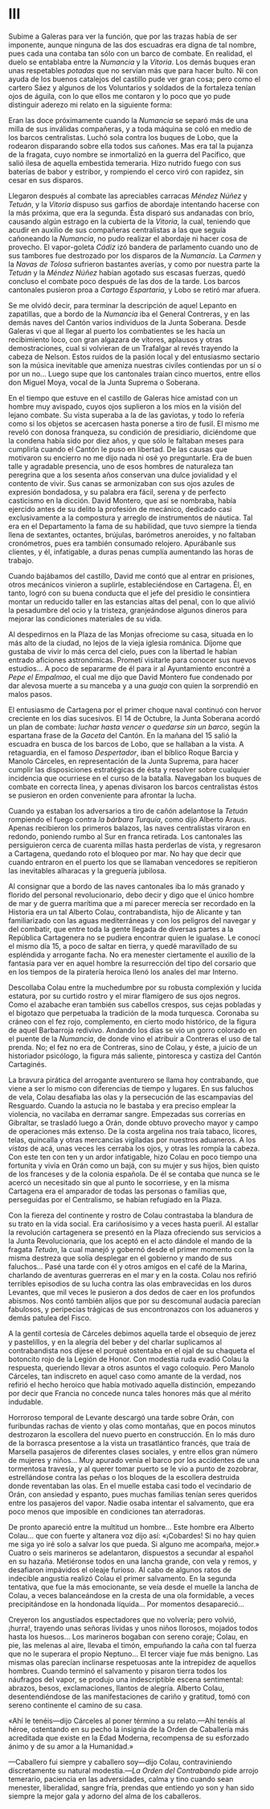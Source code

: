 # III

Subime a Galeras para ver la función, que por las trazas había de ser
imponente, aunque ninguna de las dos escuadras era digna de tal nombre, pues
cada una contaba tan sólo con un barco de combate. En realidad, el duelo se
entablaba entre la *Numancia* y la *Vitoria*. Los demás buques eran unas
respetables *potadas* que no servían más que para hacer bulto. Ni con ayuda de
los buenos catalejos del castillo pude ver gran cosa; pero como el cartero Sáez
y algunos de los Voluntarios y soldados de la fortaleza tenían ojos de águila,
con lo que ellos me contaron y lo poco que yo pude distinguir aderezo mi relato
en la siguiente forma:

Eran las doce próximamente cuando la *Numancia* se separó más de una milla de sus
inválidas compañeras, y a toda máquina se coló en medio de los barcos
centralistas. Luchó sola contra los buques de Lobo, que la rodearon disparando
sobre ella todos sus cañones. Mas era tal la pujanza de la fragata, cuyo nombre
se inmortalizó en la guerra del Pacífico, que salió ilesa de aquella embestida
temeraria. Hizo nutrido fuego con sus baterías de babor y estribor, y rompiendo
el cerco viró con rapidez, sin cesar en sus disparos.

Llegaron después al combate las apreciables carracas *Méndez Núñez* y *Tetuán*,
y la *Vitoria* dispuso sus garfios de abordaje intentando hacerse con la más
próxima, que era la segunda. Ésta disparó sus andanadas con brío, causando
algún estrago en la cubierta de la *Vitoria*, la cual, teniendo que acudir en
auxilio de sus compañeras centralistas a las que seguía cañoneando la
*Numancia*, no pudo realizar el abordaje ni hacer cosa de provecho. El
vapor-goleta *Cádiz* izó bandera de parlamento cuando uno de sus tambores fue
destrozado por los disparos de la *Numancia*. La *Carmen* y la *Navas de
Tolosa* sufrieron bastantes averías, y como por nuestra parte la *Tetuán* y la
*Méndez Núñez* habían agotado sus escasas fuerzas, quedó concluso el combate
poco después de las dos de la tarde. Los barcos cantonales pusieron proa
a *Cartago Espartaria*, y Lobo se retiró mar afuera.

Se me olvidó decir, para terminar la descripción de aquel Lepanto en
zapatillas, que a bordo de la *Numancia* iba el General Contreras, y en las
demás naves del Cantón varios individuos de la Junta Soberana. Desde Galeras vi
que al llegar al puerto los combatientes se les hacía un recibimiento loco, con
gran algazara de vítores, aplausos y otras demostraciones, cual si volvieran de
un Trafalgar al revés trayendo la cabeza de Nelson. Estos ruidos de la pasión
local y del entusiasmo sectario son la música inevitable que ameniza nuestras
civiles contiendas por un sí o por un no… Luego supe que los cantonales traían
cinco muertos, entre ellos don Miguel Moya, vocal de la Junta Suprema
o Soberana.

En el tiempo que estuve en el castillo de Galeras hice amistad con un hombre
muy avispado, cuyos ojos suplieron a los míos en la visión del lejano combate.
Su vista superaba a la de las gaviotas, y todo lo refería como si los objetos
se acercasen hasta ponerse a tiro de fusil. El mismo me reveló con donosa
franqueza, su condición de presidiario, diciéndome que la condena había sido
por diez años, y que sólo le faltaban meses para cumplirla cuando el Cantón le
puso en libertad. De las causas que motivaron su encierro no me dijo nada ni
osé yo preguntarle. Era de buen talle y agradable presencia, uno de esos
hombres de naturaleza tan peregrina que a los sesenta años conservan una dulce
jovialidad y el contento de vivir. Sus canas se armonizaban con sus ojos azules
de expresión bondadosa, y su palabra era fácil, serena y de perfecto casticismo
en la dicción. David Montero, que así se nombraba, había ejercido antes de su
delito la profesión de mecánico, dedicado casi exclusivamente a la compostura
y arreglo de instrumentos de náutica. Tal era en el Departamento la fama de su
habilidad, que tuvo siempre la tienda llena de sextantes, octantes, brújulas,
barómetros aneroides, y no faltaban cronómetros, pues era también consumado
relojero. Apurábanle sus clientes, y él, infatigable, a duras penas cumplía
aumentando las horas de trabajo.

Cuando bajábamos del castillo, David me contó que al entrar en prisiones, otros
mecánicos vinieron a suplirle, estableciéndose en Cartagena. Él, en tanto,
logró con su buena conducta que el jefe del presidio le consintiera montar un
reducido taller en las estancias altas del penal, con lo que alivió la
pesadumbre del ocio y la tristeza, granjeándose algunos dineros para mejorar
las condiciones materiales de su vida.

Al despedirnos en la Plaza de las Monjas ofreciome su casa, situada en lo más
alto de la ciudad, no lejos de la vieja iglesia románica. Díjome que gustaba de
vivir lo más cerca del cielo, pues con la libertad le habían entrado aficiones
astronómicas. Prometí visitarle para conocer sus nuevos estudios… A poco de
separarme de él para ir al Ayuntamiento encontré a *Pepe el Empalmao*, el cual
me dijo que David Montero fue condenado por dar alevosa muerte a su manceba
y a una *guaja* con quien la sorprendió en malos pasos.

El entusiasmo de Cartagena por el primer choque naval continuó con hervor
creciente en los días sucesivos. El 14 de Octubre, la Junta Soberana acordó un
plan de combate: *luchar hasta vencer o quedarse sin un barco*, según la
espartana frase de la *Gaceta* del Cantón. En la mañana del 15 salió la
escuadra en busca de los barcos de Lobo, que se hallaban a la vista.
A retaguardia, en el famoso *Despertador*, iban el bíblico Roque Barcia
y Manolo Cárceles, en representación de la Junta Suprema, para hacer cumplir
las disposiciones estratégicas de ésta y resolver sobre cualquier incidencia
que ocurriese en el curso de la batalla. Navegaban los buques de combate en
correcta línea, y apenas divisaron los barcos centralistas éstos se pusieron en
orden conveniente para afrontar la lucha.

Cuando ya estaban los adversarios a tiro de cañón adelantose la *Tetuán*
rompiendo el fuego contra *la bárbara Turquía*, como dijo Alberto Araus. Apenas
recibieron los primeros balazos, las naves centralistas viraron en redondo,
poniendo rumbo al Sur en franca retirada. Los cantonales las persiguieron cerca
de cuarenta millas hasta perderlas de vista, y regresaron a Cartagena, quedando
roto el bloqueo por mar. No hay que decir que cuando entraron en el puerto los
que se llamaban vencedores se repitieron las inevitables alharacas y la
greguería jubilosa.

Al consignar que a bordo de las naves cantonales iba lo más granado y florido
del personal revolucionario, debo decir y digo que el único hombre de mar y de
guerra marítima que a mi parecer merecía ser recordado en la Historia era un
tal Alberto Colau, contrabandista, hijo de Alicante y tan familiarizado con las
aguas mediterráneas y con los peligros del navegar y del combatir, que entre
toda la gente llegada de diversas partes a la República Cartagenera no se
pudiera encontrar quien le igualase. Le conocí el mismo día 15, a poco de
saltar en tierra, y quedé maravillado de su espléndida y arrogante facha. No
era menester ciertamente el auxilio de la fantasía para ver en aquel hombre la
resurrección del tipo del corsario que en los tiempos de la piratería heroica
llenó los anales del mar Interno.

Descollaba Colau entre la muchedumbre por su robusta complexión y lucida
estatura, por su curtido rostro y el mirar flamígero de sus ojos negros. Como
el azabache eran también sus cabellos crespos, sus cejas pobladas y el bigotazo
que perpetuaba la tradición de la moda turquesca. Coronaba su cráneo con el fez
rojo, complemento, en cierto modo histórico, de la figura de aquel Barbarroja
redivivo. Andando los días se vio un gorro colorado en el puente de la
*Numancia*, de donde vino el atribuir a Contreras el uso de tal prenda. No; el
fez no era de Contreras, sino de Colau, y éste, a juicio de un historiador
psicólogo, la figura más saliente, pintoresca y castiza del Cantón Cartaginés.

La bravura pirática del arrogante aventurero se llama hoy contrabando, que
viene a ser lo mismo con diferencias de tiempo y lugares. En sus faluchos de
vela, Colau desafiaba las olas y la persecución de las escampavías del
Resguardo. Cuando la astucia no le bastaba y era preciso emplear la violencia,
no vacilaba en derramar sangre. Empezadas sus correrías en Gibraltar, se
trasladó luego a Orán, donde obtuvo provecho mayor y campo de operaciones más
extenso. De la costa argelina nos traía tabaco, licores, telas, quincalla
y otras mercancías vigiladas por nuestros aduaneros. A los *vistas* de acá,
unas veces les cerraba los ojos, y otras les rompía la cabeza. Con este ten con
ten y un ardor infatigable, hizo Colau en poco tiempo una fortunita y vivía en
Orán como un bajá, con su mujer y sus hijos, bien quisto de los franceses y de
la colonia española. De él se contaba que nunca se le acercó un necesitado sin
que al punto le socorriese, y en la misma Cartagena era el amparador de todas
las personas o familias que, perseguidas por el Centralismo, se habían
refugiado en la Plaza.

Con la fiereza del continente y rostro de Colau contrastaba la blandura de su
trato en la vida social. Era cariñosísimo y a veces hasta pueril. Al estallar
la revolución cartagenera se presentó en la Plaza ofreciendo sus servicios a la
Junta Revolucionaria, que los aceptó en el acto dándole el mando de la fragata
*Tetuán*, la cual manejó y gobernó desde el primer momento con la misma
destreza que solía desplegar en el gobierno y mando de sus faluchos… Pasé una
tarde con él y otros amigos en el café de la Marina, charlando de aventuras
guerreras en el mar y en la costa. Colau nos refirió terribles episodios de su
lucha contra las olas embravecidas en los duros Levantes, que mil veces le
pusieron a dos dedos de caer en los profundos abismos. Nos contó también alijos
que por su descomunal audacia parecían fabulosos, y peripecias trágicas de sus
encontronazos con los aduaneros y demás patulea del Fisco.

A la gentil cortesía de Cárceles debimos aquella tarde el obsequio de jerez
y pastelillos, y en la alegría del beber y del charlar suplicamos al
contrabandista nos dijese el porqué ostentaba en el ojal de su chaqueta el
botoncito rojo de la Legión de Honor. Con modestia ruda evadió Colau la
respuesta, queriendo llevar a otros asuntos el vago coloquio. Pero Manolo
Cárceles, tan indiscreto en aquel caso como amante de la verdad, nos refirió el
hecho heroico que había motivado aquella distinción, empezando por decir que
Francia no concede nunca tales honores más que al mérito indudable.

Horroroso temporal de Levante descargó una tarde sobre Orán, con furibundas
rachas de viento y olas como montañas, que en pocos minutos destrozaron la
escollera del nuevo puerto en construcción. En lo más duro de la borrasca
presentose a la vista un trasatlántico francés, que traía de Marsella pasajeros
de diferentes clases sociales, y entre ellos gran número de mujeres y niños…
Muy apurado venía el barco por los accidentes de una tormentosa travesía, y al
querer tomar puerto se le vio a punto de zozobrar, estrellándose contra las
peñas o los bloques de la escollera destruida donde reventaban las olas. En el
muelle estaba casi todo el vecindario de Orán, con ansiedad y espanto, pues
muchas familias tenían seres queridos entre los pasajeros del vapor. Nadie
osaba intentar el salvamento, que era poco menos que imposible en condiciones
tan aterradoras.

De pronto apareció entre la multitud un hombre… Este hombre era Alberto Colau…
que con fuerte y altanera voz dijo así: «¡Cobardes! Si no hay quien me siga yo
iré solo a salvar los que pueda. Si alguno me acompaña, mejor.» Cuatro o seis
marineros se adelantaron, dispuestos a secundar al español en su hazaña.
Metiéronse todos en una lancha grande, con vela y remos, y desafiaron impávidos
el oleaje furioso. Al cabo de algunos ratos de indecible angustia realizó Colau
el primer salvamento. En la segunda tentativa, que fue la más emocionante, se
veía desde el muelle la lancha de Colau, a veces balanceándose en la cresta de
una ola formidable, a veces precipitándose en la hondonada líquida… Por
momentos desapareció…

Creyeron los angustiados espectadores que no volvería; pero volvió, ¡hurra!,
trayendo unas señoras lívidas y unos niños llorosos, mojados todos hasta los
huesos… Los marineros bogaban con sereno coraje; Colau, en pie, las melenas al
aire, llevaba el timón, empuñando la caña con tal fuerza que no le superara el
propio Neptuno… El tercer viaje fue más benigno. Las mismas olas parecían
inclinarse respetuosas ante la intrepidez de aquellos hombres. Cuando terminó
el salvamento y pisaron tierra todos los náufragos del vapor, se produjo una
indescriptible escena sentimental: abrazos, besos, exclamaciones, llantos de
alegría. Alberto Colau, desentendiéndose de las manifestaciones de cariño
y gratitud, tomó con sereno continente el camino de su casa.

«Ahí le tenéis—dijo Cárceles al poner término a su relato.—Ahí tenéis al héroe,
ostentando en su pecho la insignia de la Orden de Caballería más acreditada que
existe en la Edad Moderna, recompensa de su esforzado ánimo y de su amor a la
Humanidad.»

—Caballero fui siempre y caballero soy—dijo Colau, contraviniendo
discretamente su natural modestia.—*La Orden del Contrabando* pide arrojo
temerario, paciencia en las adversidades, calma y tino cuando sean menester,
liberalidad, sangre fría, prendas que entiendo yo son y han sido siempre la
mejor gala y adorno del alma de los caballeros.

